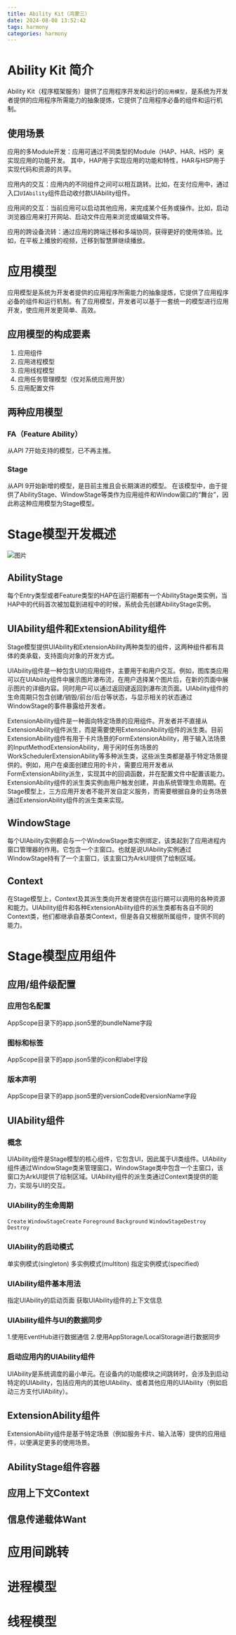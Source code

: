 ```yaml
---
title: Ability Kit（鸿蒙三）
date: 2024-08-08 13:52:42
tags: harmony
categories: harmony
---
```

<script type="text/javascript" src="/myblog/custom.js"></script>


# Ability Kit 简介
Ability Kit（程序框架服务）提供了应用程序开发和运行的`应用模型`，是系统为开发者提供的应用程序所需能力的抽象提炼，它提供了应用程序必备的组件和运行机制。

## 使用场景
应用的多Module开发：应用可通过不同类型的Module（HAP、HAR、HSP）来实现应用的功能开发。
其中，HAP用于实现应用的功能和特性，HAR与HSP用于实现代码和资源的共享。

应用内的交互：应用内的不同组件之间可以相互跳转。比如，在支付应用中，通过入口`UIAbility`组件启动收付款UIAbility组件。

应用间的交互：当前应用可以启动其他应用，来完成某个任务或操作。比如，启动浏览器应用来打开网站、启动文件应用来浏览或编辑文件等。

应用的跨设备流转：通过应用的跨端迁移和多端协同，获得更好的使用体验。比如，在平板上播放的视频，迁移到智慧屏继续播放。


# 应用模型
应用模型是系统为开发者提供的应用程序所需能力的抽象提炼，它提供了应用程序必备的组件和运行机制。有了应用模型，开发者可以基于一套统一的模型进行应用开发，使应用开发更简单、高效。

## 应用模型的构成要素
1. 应用组件
2. 应用进程模型
3. 应用线程模型
4. 应用任务管理模型（仅对系统应用开放）
5. 应用配置文件

## 两种应用模型
### FA（Feature Ability）
从API 7开始支持的模型，已不再主推。
### Stage
从API 9开始新增的模型，是目前主推且会长期演进的模型。
在该模型中，由于提供了AbilityStage、WindowStage等类作为应用组件和Window窗口的“舞台”，因此称这种应用模型为Stage模型。

# Stage模型开发概述
![图片](/images/stage-24-8-23.png)

## AbilityStage
每个Entry类型或者Feature类型的HAP在运行期都有一个AbilityStage类实例，当HAP中的代码首次被加载到进程中的时候，系统会先创建AbilityStage实例。
## UIAbility组件和ExtensionAbility组件
Stage模型提供UIAbility和ExtensionAbility两种类型的组件，这两种组件都有具体的类承载，支持面向对象的开发方式。

UIAbility组件是一种包含UI的应用组件，主要用于和用户交互。例如，图库类应用可以在UIAbility组件中展示图片瀑布流，在用户选择某个图片后，在新的页面中展示图片的详细内容。同时用户可以通过返回键返回到瀑布流页面。UIAbility组件的生命周期只包含创建/销毁/前台/后台等状态，与显示相关的状态通过WindowStage的事件暴露给开发者。

ExtensionAbility组件是一种面向特定场景的应用组件。开发者并不直接从ExtensionAbility组件派生，而是需要使用ExtensionAbility组件的派生类。目前ExtensionAbility组件有用于卡片场景的FormExtensionAbility，用于输入法场景的InputMethodExtensionAbility，用于闲时任务场景的WorkSchedulerExtensionAbility等多种派生类，这些派生类都是基于特定场景提供的。例如，用户在桌面创建应用的卡片，需要应用开发者从FormExtensionAbility派生，实现其中的回调函数，并在配置文件中配置该能力。ExtensionAbility组件的派生类实例由用户触发创建，并由系统管理生命周期。在Stage模型上，三方应用开发者不能开发自定义服务，而需要根据自身的业务场景通过ExtensionAbility组件的派生类来实现。

## WindowStage
每个UIAbility实例都会与一个WindowStage类实例绑定，该类起到了应用进程内窗口管理器的作用。它包含一个主窗口。也就是说UIAbility实例通过WindowStage持有了一个主窗口，该主窗口为ArkUI提供了绘制区域。

## Context
在Stage模型上，Context及其派生类向开发者提供在运行期可以调用的各种资源和能力。UIAbility组件和各种ExtensionAbility组件的派生类都有各自不同的Context类，他们都继承自基类Context，但是各自又根据所属组件，提供不同的能力。

# Stage模型应用组件
## 应用/组件级配置
### 应用包名配置
AppScope目录下的app.json5里的bundleName字段
### 图标和标签
AppScope目录下的app.json5里的icon和label字段
### 版本声明
AppScope目录下的app.json5里的versionCode和versionName字段

## UIAbility组件

### 概念
UIAbility组件是Stage模型的核心组件，它包含UI，因此属于UI类组件。UIAbility组件通过WindowStage类来管理窗口，WindowStage类中包含一个主窗口，该窗口为ArkUI提供了绘制区域。UIAbility组件的派生类通过Context类提供的能力，实现与UI的交互。

### UIAbility的生命周期
`Create`
`WindowStageCreate`
`Foreground`
`Background`
`WindowStageDestroy`
`Destroy`

### UIAbility的启动模式
单实例模式(singleton)
多实例模式(multiton)
指定实例模式(specified)

### UIAbility组件基本用法
指定UIAbility的启动页面
获取UIAbility组件的上下文信息

### UIAbility组件与UI的数据同步
1.使用EventHub进行数据通信
2.使用AppStorage/LocalStorage进行数据同步

### 启动应用内的UIAbility组件
UIAbility是系统调度的最小单元。在设备内的功能模块之间跳转时，会涉及到启动特定的UIAbility，包括应用内的其他UIAbility、或者其他应用的UIAbility（例如启动三方支付UIAbility）。

## ExtensionAbility组件
ExtensionAbility组件是基于特定场景（例如服务卡片、输入法等）提供的应用组件，以便满足更多的使用场景。


## AbilityStage组件容器

## 应用上下文Context

## 信息传递载体Want

# 应用间跳转
# 进程模型
# 线程模型


